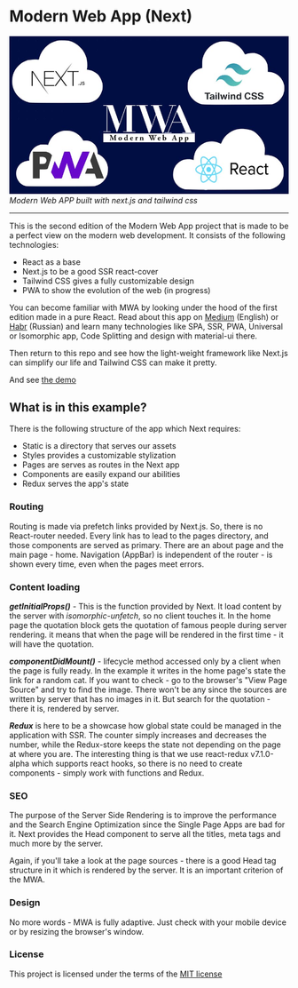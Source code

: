 # Modern Web App (Next)

![MWA - Modern Web App](./static/MWA.jpg)
*Modern Web APP built with next.js and tailwind css*
<hr>

This is the second edition of the Modern Web App project
that is made to be a perfect view on the modern web development.
It consists of the following technologies:
* React as a base
* Next.js to be a good SSR react-cover
* Tailwind CSS gives a fully customizable design
* PWA to show the evolution of the web (in progress)

You can become familiar with MWA by looking under the hood
of the first edition made in a pure React. Read about this
app on [Medium](https://medium.com/@vanishmax/here-it-is-modern-web-app-651946efaa93)
(English) or [Habr](https://habr.com/post/432368/) (Russian)
and learn many technologies like SPA, SSR, PWA, Universal or
Isomorphic app, Code Splitting and design with material-ui there.

Then return to this repo and see how the light-weight framework
like Next.js can simplify our life and Tailwind CSS can make it
pretty.

And see [the demo](https://mwa-next.herokuapp.com/)

## What is in this example?

There is the following structure of the app which Next requires:
* Static is a directory that serves our assets
* Styles provides a customizable stylization
* Pages are serves as routes in the Next app
* Components are easily expand our abilities
* Redux serves the app's state

### Routing

Routing is made via prefetch links provided by Next.js. So, there
is no React-router needed. Every link has to lead to the pages
directory, and those components are served as primary. There are
an about page and the main page - home. Navigation (AppBar) is
independent of the router - is shown every time, even when the
pages meet errors.

### Content loading

***getInitialProps()*** - This is the function provided by Next.
It load content by the server with *isomorphic-unfetch*, so no
client touches it. In the home page the quotation block gets the
quotation of famous people during server rendering. it means
that when the page will be rendered in the first time - it will
have the quotation.

***componentDidMount()*** - lifecycle method accessed only by
a client when the page is fully ready. In the example it
writes in the home page's state the link for a random cat.
If you want to check - go to the browser's "View Page Source"
and try to find the image. There won't be any since the sources
are written by server that has no images in it. But search for
the quotation - there it is, rendered by server.

***Redux*** is here to be a showcase how global state could
be managed in the application with SSR. The counter simply
increases and decreases the number, while the Redux-store keeps
the state not depending on the page at where you are. The
interesting thing is that we use react-redux v7.1.0-alpha
which supports react hooks, so there is no need to create
components - simply work with functions and Redux.

### SEO

The purpose of the Server Side Rendering is to improve the
performance and the Search Engine Optimization since the Single
Page Apps are bad for it. Next provides the Head component
to serve all the titles, meta tags and much more by the server.

Again, if you'll take a look at the page sources - there is a
good Head tag structure in it which  is rendered by the server.
It is an important criterion of the MWA.

### Design

No more words - MWA is fully adaptive. Just check  with your
mobile device or by resizing the browser's window.

### License
This project is licensed under the terms of the [MIT license](https://github.com/VanishMax/MWA-next/blob/master/LICENSE)
